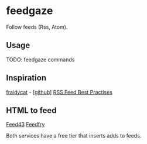 # feedgaze
Follow feeds (Rss, Atom).

## Usage
TODO: feedgaze commands

## Inspiration
[fraidycat](https://fraidyc.at/) - [[github]](https://github.com/kickscondor/fraidycat)
[RSS Feed Best Practises](https://kevincox.ca/2022/05/06/rss-feed-best-practices/)

## HTML to feed
[Feed43](https://feed43.com/)
[Feedfry](https://feedfry.com/)

Both services have a free tier that inserts adds to feeds.
